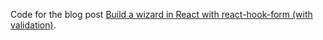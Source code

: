 Code for the blog post [Build a wizard in React with react-hook-form (with validation)](https://betweendata.io/posts//build-wizard-react/).
